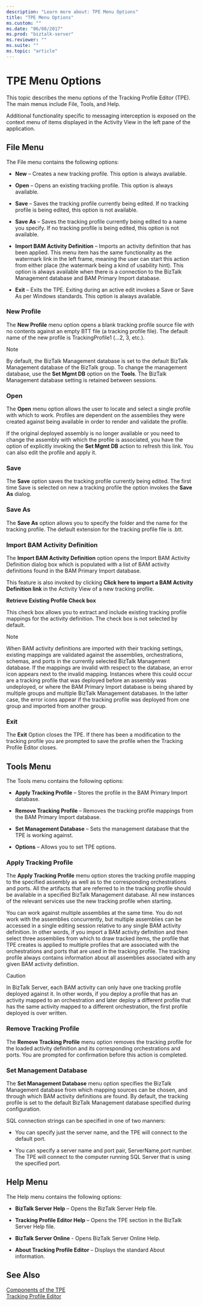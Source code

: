 ```yaml
---
description: "Learn more about: TPE Menu Options"
title: "TPE Menu Options"
ms.custom: ""
ms.date: "06/08/2017"
ms.prod: "biztalk-server"
ms.reviewer: ""
ms.suite: ""
ms.topic: "article"
---
```

# TPE Menu Options
This topic describes the menu options of the Tracking Profile Editor (TPE). The main menus include File, Tools, and Help.  
  
 Additional functionality specific to messaging interception is exposed on the context menu of items displayed in the Activity View in the left pane of the application.  
  
## File Menu  
 The File menu contains the following options:  
  
-   **New** – Creates a new tracking profile. This option is always available.  
  
-   **Open** – Opens an existing tracking profile. This option is always available.  
  
-   **Save** – Saves the tracking profile currently being edited. If no tracking profile is being edited, this option is not available.  
  
-   **Save As** – Saves the tracking profile currently being edited to a name you specify. If no tracking profile is being edited, this option is not available.  
  
-   **Import BAM Activity Definition** – Imports an activity definition that has been applied. This menu item has the same functionality as the watermark link in the left frame, meaning the user can start this action from either place (the watermark being a kind of usability hint). This option is always available when there is a connection to the BizTalk Management database and BAM Primary Import database.  
  
-   **Exit** – Exits the TPE. Exiting during an active edit invokes a Save or Save As per Windows standards. This option is always available.  
  
### New Profile  
 The **New Profile** menu option opens a blank tracking profile source file with no contents against an empty BTT file (a tracking profile file). The default name of the new profile is TrackingProfile1 (…2, 3, etc.).  
  
> [!NOTE]
>  By default, the BizTalk Management database is set to the default BizTalk Management database of the BizTalk group. To change the management database, use the **Set Mgmt DB** option on the **Tools**. The BizTalk Management database setting is retained between sessions.  
  
### Open  
 The **Open** menu option allows the user to locate and select a single profile with which to work. Profiles are dependent on the assemblies they were created against being available in order to render and validate the profile.  
  
 If the original deployed assembly is no longer available or you need to change the assembly with which the profile is associated, you have the option of explicitly invoking the **Set Mgmt DB** action to refresh this link. You can also edit the profile and apply it.  
  
### Save  
 The **Save** option saves the tracking profile currently being edited. The first time Save is selected on new a tracking profile the option invokes the **Save As** dialog.  
  
### Save As  
 The **Save As** option allows you to specify the folder and the name for the tracking profile. The default extension for the tracking profile file is .btt.  
  
### Import BAM Activity Definition  
 The **Import BAM Activity Definition** option opens the Import BAM Activity Definition dialog box which is populated with a list of BAM activity definitions found in the BAM Primary Import database.  
  
 This feature is also invoked by clicking **Click here to import a BAM Activity Definition link** in the Activity View of a new tracking profile.  
  
 **Retrieve Existing Profile Check box**  
  
 This check box allows you to extract and include existing tracking profile mappings for the activity definition.  The check box is not selected by default.  
  
> [!NOTE]
>  When BAM activity definitions are imported with their tracking settings, existing mappings are validated against the assemblies, orchestrations, schemas, and ports in the currently selected BizTalk Management database. If the mappings are invalid with respect to the database, an error icon appears next to the invalid mapping. Instances where this could occur are a tracking profile that was deployed before an assembly was undeployed, or where the BAM Primary Import database is being shared by multiple groups and multiple BizTalk Management databases. In the latter case, the error icons appear if the tracking profile was deployed from one group and imported from another group.  
  
### Exit  
 The **Exit** Option closes the TPE. If there has been a modification to the tracking profile you are prompted to save the profile when the Tracking Profile Editor closes.  
  
## Tools Menu  
 The Tools menu contains the following options:  
  
-   **Apply Tracking Profile** – Stores the profile in the BAM Primary Import database.  
  
-   **Remove Tracking Profile** – Removes the tracking profile mappings from the BAM Primary Import database.  
  
-   **Set Management Database** – Sets the management database that the TPE is working against.  
  
-   **Options** – Allows you to set TPE options.  
  
### Apply Tracking Profile  
 The **Apply Tracking Profile** menu option stores the tracking profile mapping to the specified assembly as well as to the corresponding orchestrations and ports. All the artifacts that are referred to in the tracking profile should be available in a specified BizTalk Management database. All new instances of the relevant services use the new tracking profile when starting.  
  
 You can work against multiple assemblies at the same time. You do not work with the assemblies concurrently, but multiple assemblies can be accessed in a single editing session relative to any single BAM activity definition.  In other words, if you import a BAM activity definition and then select three assemblies from which to draw tracked items, the profile that TPE creates is applied to multiple profiles that are associated with the orchestrations and ports that are used in the tracking profile. The tracking profile always contains information about all assemblies associated with any given BAM activity definition.  
  
> [!CAUTION]
>  In BizTalk Server, each BAM activity can only have one tracking profile deployed against it. In other words, if you deploy a profile that has an activity mapped to an orchestration and later deploy a different profile that has the same activity mapped to a different orchestration, the first profile deployed is over written.  
  
### Remove Tracking Profile  
 The **Remove Tracking Profile** menu option removes the tracking profile for the loaded activity definition and its corresponding orchestrations and ports. You are prompted for confirmation before this action is completed.  
  
### Set Management Database  
 The **Set Management Database** menu option specifies the BizTalk Management database from which mapping sources can be chosen, and through which BAM activity definitions are found. By default, the tracking profile is set to the default BizTalk Management database specified during configuration.  
  
 SQL connection strings can be specified in one of two manners:  
  
-   You can specify just the server name, and the TPE will connect to the default port.  
  
-   You can specify a server name and port pair, ServerName,port number. The TPE will connect to the computer running SQL Server that is using the specified port.  
  
## Help Menu  
 The Help menu contains the following options:  
  
-   **BizTalk Server Help** – Opens the BizTalk Server Help file.  
  
-   **Tracking Profile Editor Help** – Opens the TPE section in the BizTalk Server Help file.  
  
-   **BizTalk Server Online** - Opens BizTalk Server Online Help.  
  
-   **About Tracking Profile Editor** – Displays the standard About information.  
  
## See Also  
 [Components of the TPE](../core/components-of-the-tpe.md)   
 [Tracking Profile Editor](../core/tracking-profile-editor.md)
